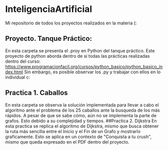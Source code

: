 # InteligenciaArtificial
Mi repositorio de todos los proyectos realizados en la materia (:
## Proyecto. Tanque Práctico:
En esta carpeta se presenta el .proy en Python del tanque práctico. Este proyecto de python aborda dentro de sí todas las prácticas realizadas dentro del curso: https://www.programacionfacil.org/cursos/python_basico/python_basico_index.html
Sin embargo, es posible observar los .py y trabajar con ellos en lo individual c:
## Practica 1. Caballos
En esta carpeta se observa la solución implementada para llevar a cabo el algoritmo ante el problema de los 25 caballos ante la busqueda de los más rápidos. A pesar de que se sabe cómo, aún no se implementa la parte de grafos. Esto debido a su complejidad y tiempos.
##Practica 2. Dijkstra
En esta practica se replica el algoritmo de Dijkstra, mismo que busca obtener la ruta más sencilla entre el Inicio y el Fin de un Grafo y mostrarlo graficamente. Esto se aplica en un contexto de "Conquista a tu crush", mismo que queda expresado en el PDF dentro del proyecto.
